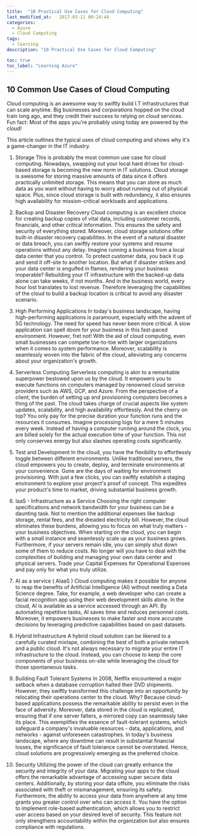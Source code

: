 ```yaml
---
title:  "10 Practical Use Cases for Cloud Computing"
last_modified_at:   2017-03-11 00:24:44
categories: 
  - Azure
  - Cloud Computing
tags:
  - learning
description: "10 Practical Use Cases for Cloud Computing"

toc: true
toc_label: "Learning Azure"
---
```


## 10 Common Use Cases of Cloud Computing

Cloud computing is an awesome way to swiftly build I.T infrastructures that can scale anytime. Big businesses and corporations hopped on the cloud train long ago, and they credit their success to relying on cloud services. Fun fact: Most of the apps you're probably using today are powered by the cloud!

This article outlines the typical uses of cloud computing and shows why it's a game-changer in the IT industry.

1. Storage
This is probably the most common use case for cloud computing. Nowadays, swapping out your local hard drives for cloud-based storage is becoming the new norm in IT solutions. Cloud storage is awesome for storing massive amounts of data since it offers practically unlimited storage. This means that you can store as much data as you want without having to worry about running out of physical space. Plus, since cloud storage is built with redundancy, it also ensures high availability for mission-critical workloads and applications. 

2. Backup and Disaster Recovery
Cloud computing is an excellent choice for creating backup copies of vital data, including customer records, financials, and other critical information. This ensures the safety and security of everything stored. Moreover, cloud storage solutions offer built-in disaster recovery capabilities. In the event of a natural disaster or data breach, you can swiftly restore your systems and resume operations without any delay.
Imagine running a business from a local data center that you control. To protect customer data, you back it up and send it off-site to another location. But what if disaster strikes and your data center is engulfed in flames, rendering your business inoperable? Rebuilding your IT infrastructure with the backed-up data alone can take weeks, if not months. And in the business world, every hour lost translates to lost revenue.
Therefore leveraging the capabilities of the cloud to build a backup location is critical to avoid any disaster scenario.

3. High Performing Applications
In today's business landscape, having high-performing applications is paramount, especially with the advent of 5G technology. The need for speed has never been more critical. A slow application can spell doom for your business in this fast-paced environment. However, fret not! With the aid of cloud computing, even small businesses can compete toe-to-toe with larger organizations when it comes to system performance. Moreover, scalability is seamlessly woven into the fabric of the cloud, alleviating any concerns about your organization's growth.

4. Serverless Computing
Serverless computing is akin to a remarkable superpower bestowed upon us by the cloud. It empowers you to execute functions on computers managed by renowned cloud service providers such as AWS, GCP, and Azure. From the perspective of a client, the burden of setting up and provisioning computers becomes a thing of the past. The cloud takes charge of crucial aspects like system updates, scalability, and high availability effortlessly. And the cherry on top? You only pay for the precise duration your function runs and the resources it consumes. Imagine processing logs for a mere 5 minutes every week. Instead of having a computer running around the clock, you are billed solely for the actual execution time of your function. This not only conserves energy but also slashes operating costs significantly.

5. Test and Development
In the cloud, you have the flexibility to effortlessly toggle between different environments. Unlike traditional servers, the cloud empowers you to create, deploy, and terminate environments at your convenience. Gone are the days of waiting for environment provisioning. With just a few clicks, you can swiftly establish a staging environment to explore your project's proof of concept. This expedites your product's time to market, driving substantial business growth.

6. IaaS - Infrastructure as a Service
Choosing the right computer specifications and network bandwidth for your business can be a daunting task. Not to mention the additional expenses like backup storage, rental fees, and the dreaded electricity bill. However, the cloud eliminates these burdens, allowing you to focus on what truly matters - your business objectives. When starting on the cloud, you can begin with a small instance and seamlessly scale up as your business grows. Furthermore, if your servers remain idle, you can simply shut down some of them to reduce costs. No longer will you have to deal with the complexities of building and managing your own data center and physical servers. Trade your Capital Expenses for Operational Expenses and pay only for what you truly utilize.

7. AI as a service ( AIaaS )
Cloud computing makes it possible for anyone to reap the benefits of Artificial Intelligence (AI) without needing a Data Science degree. Take, for example, a web developer who can create a facial recognition app using their web development skills alone. In the cloud, AI is available as a service accessed through an API. By automating repetitive tasks, AI saves time and reduces personnel costs. Moreover, it empowers businesses to make faster and more accurate decisions by leveraging predictive capabilities based on past datasets.

8. Hybrid Infrastructure
A hybrid cloud solution can be likened to a carefully curated mixtape, combining the best of both a private network and a public cloud. It's not always necessary to migrate your entire IT infrastructure to the cloud. Instead, you can choose to keep the core components of your business on-site while leveraging the cloud for those spontaneous tasks.

9. Building Fault Tolerant Systems
In 2008, Netflix encountered a major setback when a database corruption halted their DVD shipments. However, they swiftly transformed this challenge into an opportunity by relocating their operations center to the cloud. Why? Because cloud-based applications possess the remarkable ability to persist even in the face of adversity. Moreover, data stored in the cloud is replicated, ensuring that if one server falters, a mirrored copy can seamlessly take its place. This exemplifies the essence of fault-tolerant systems, which safeguard a company's invaluable resources - data, applications, and networks - against unforeseen catastrophes. In today's business landscape, where any downtime can result in substantial financial losses, the significance of fault tolerance cannot be overstated. Hence, cloud solutions are progressively emerging as the preferred choice.

10. Security
Utilizing the power of the cloud can greatly enhance the security and integrity of your data. Migrating your apps to the cloud offers the remarkable advantage of accessing super secure data centers. Additionally, by storing your data offsite, you eliminate the risks associated with theft or mismanagement, ensuring its safety.
Furthermore, the ability to access your data from anywhere at any time grants you greater control over who can access it. You have the option to implement role-based authentication, which allows you to restrict user access based on your desired level of security. This feature not only strengthens accountability within the organization but also ensures compliance with regulations.

<!--TODO: Images, manual rewrite-->

